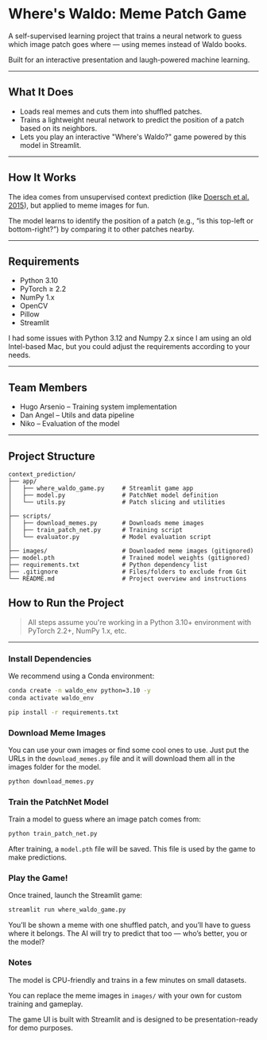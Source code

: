 # Where's Waldo: Meme Patch Game

A self-supervised learning project that trains a neural network to guess which image patch goes where — using memes instead of Waldo books.

Built for an interactive presentation and laugh-powered machine learning.

---

## What It Does

- Loads real memes and cuts them into shuffled patches.
- Trains a lightweight neural network to predict the position of a patch based on its neighbors.
- Lets you play an interactive "Where's Waldo?" game powered by this model in Streamlit.

---

## How It Works

The idea comes from unsupervised context prediction (like [Doersch et al. 2015]([https://arxiv.org/abs/1505.05192](https://ieeexplore.ieee.org/document/7410524))), but applied to meme images for fun.

The model learns to identify the position of a patch (e.g., “is this top-left or bottom-right?”) by comparing it to other patches nearby.

---

## Requirements

- Python 3.10
- PyTorch ≥ 2.2
- NumPy 1.x
- OpenCV
- Pillow
- Streamlit

I had some issues with Python 3.12 and Numpy 2.x since I am using an old Intel-based Mac, but you could adjust the requirements according to your needs.

---

## Team Members

- Hugo Arsenio – Training system implementation
- Dan Angel – Utils and data pipeline
- Niko – Evaluation of the model

---

## Project Structure

```
context_prediction/
├── app/
│   ├── where_waldo_game.py     # Streamlit game app
│   ├── model.py                # PatchNet model definition
│   └── utils.py                # Patch slicing and utilities
│
├── scripts/
│   ├── download_memes.py       # Downloads meme images
│   ├── train_patch_net.py      # Training script
│   └── evaluator.py            # Model evaluation script
│
├── images/                     # Downloaded meme images (gitignored)
├── model.pth                   # Trained model weights (gitignored)
├── requirements.txt            # Python dependency list
├── .gitignore                  # Files/folders to exclude from Git
└── README.md                   # Project overview and instructions
```

## How to Run the Project

> All steps assume you're working in a Python 3.10+ environment with PyTorch 2.2+, NumPy 1.x, etc.

---

### Install Dependencies

We recommend using a Conda environment:

```bash
conda create -n waldo_env python=3.10 -y
conda activate waldo_env

pip install -r requirements.txt
```

### Download Meme Images

You can use your own images or find some cool ones to use. Just put the URLs in the ```download_memes.py``` file and it will download them all in the images folder for the model.

```bash
python download_memes.py
```

### Train the PatchNet Model

Train a model to guess where an image patch comes from:

```bash
python train_patch_net.py
```

After training, a ```model.pth``` file will be saved. This file is used by the game to make predictions.

### Play the Game!

Once trained, launch the Streamlit game:

```bash
streamlit run where_waldo_game.py
```

You’ll be shown a meme with one shuffled patch, and you’ll have to guess where it belongs.
The AI will try to predict that too — who’s better, you or the model?

### Notes

The model is CPU-friendly and trains in a few minutes on small datasets.

You can replace the meme images in ```images/``` with your own for custom training and gameplay.

The game UI is built with Streamlit and is designed to be presentation-ready for demo purposes.
